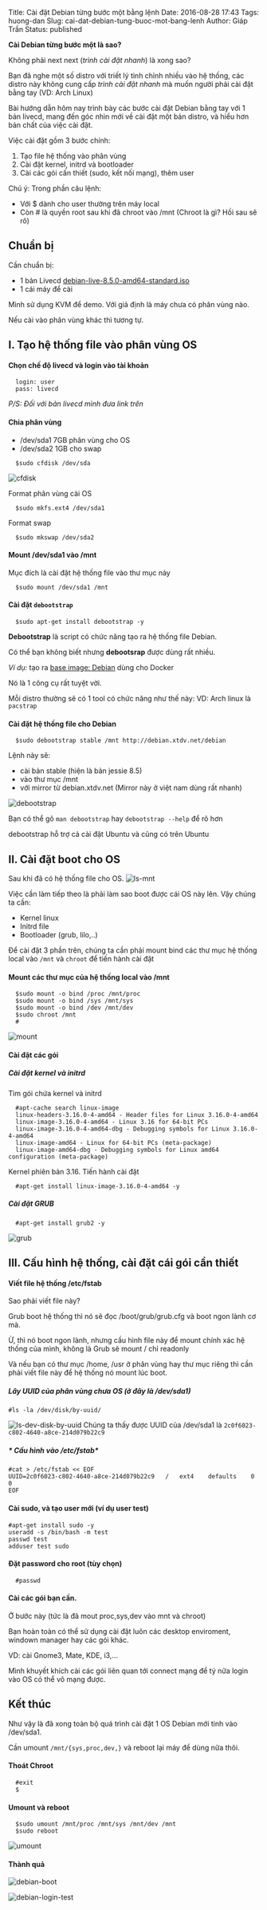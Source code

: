 Title: Cài đặt Debian từng bước một bằng lệnh
Date: 2016-08-28 17:43
Tags: huong-dan
Slug: cai-dat-debian-tung-buoc-mot-bang-lenh
Author: Giáp Trần
Status: published

**Cài Debian từng bước một là sao?**

Không phải next next (*trình cài đặt nhanh*) là xong sao?

Bạn đã nghe một số distro với triết lý tinh chỉnh nhiều vào hệ thống,
các distro này không cung cấp *trình cài đặt nhanh* mà muốn người phải cài đặt bằng tay (VD: Arch Linux)

Bài hướng dẫn hôm nay trình bày các bước cài đặt Debian bằng tay với 1 bản livecd,
mang đến góc nhìn mới về cài đặt một bản distro, và hiểu hơn bản chất của việc cài đặt.

Việc cài đặt gồm 3 bước chính:

1. Tạo file hệ thống vào phân vùng
2. Cài đặt kernel, initrd và bootloader
3. Cài các gói cấn thiết (sudo, kết nối mạng), thêm user

Chú ý: Trong phần câu lệnh:

- Với $ dành cho user thường trên máy local
- Còn # là quyền root sau khi đã chroot vào /mnt (Chroot là gì? Hồi sau sẽ rõ)
## Chuẩn bị
Cần chuẩn bị:

- 1 bản Livecd [debian-live-8.5.0-amd64-standard.iso](http://cdimage.debian.org/debian-cd/current-live/amd64/iso-hybrid/)
- 1 cái máy để cài

Mình sử dụng KVM để demo. Với giả định là máy chưa có phân vùng nào.

Nếu cài vào phân vùng khác thì tương tự.
## I. Tạo hệ thống file vào phân vùng OS

#### Chọn chế độ livecd và login vào tài khoản
```
  login: user
  pass: livecd
```
*P/S: Đối với bản livecd mình đưa link trên*
#### Chia phân vùng

- /dev/sda1 7GB phân vùng cho OS
- /dev/sda2 1GB cho swap

```
  $sudo cfdisk /dev/sda
```


![cfdisk]({filename}/images/cfdisk.png)

Format phân vùng cài OS
```
  $sudo mkfs.ext4 /dev/sda1
```

Format swap
```
  $sudo mkswap /dev/sda2
```

#### Mount /dev/sda1 vào /mnt

Mục đích là cài đặt hệ thống file vào thư mục này

```
  $sudo mount /dev/sda1 /mnt
```

#### Cài đặt `debootstrap`

```
  $sudo apt-get install debootstrap -y
```

**Debootstrap** là script có chức năng tạo ra hệ thống file Debian.

Có thể bạn không biết nhưng **debootsrap** được dùng rất nhiều.

*Ví dụ:* tạo ra [base image: Debian](https://hub.docker.com/_/debian) dùng cho Docker

Nó là 1 công cụ rất tuyệt vời.

Mỗi distro thường sẽ có 1 tool có chức năng như thế này: VD: Arch linux là `pacstrap`

#### Cài đặt hệ thống file cho Debian

```
  $sudo debootstrap stable /mnt http://debian.xtdv.net/debian
```

Lệnh này sẽ:

- cài bản stable (hiện là bản jessie 8.5)
- vào thư mục /mnt
- với mirror từ debian.xtdv.net (Mirror này ở việt nam dùng rất nhanh)

![debootstrap]({filename}/images/debootstrap.png)

Bạn có thể  gõ `man debootstrap` hay `debootstrap --help` để rõ hơn

debootstrap hỗ trợ cả cài đặt Ubuntu và cũng có trên Ubuntu
## II. Cài đặt boot cho OS
Sau khi đã có hệ thống file cho OS.
![ls-mnt]({filename}/images/ls-mnt.png)

Việc cần làm tiếp theo là phải làm sao boot được cái OS này lên.
Vậy chúng ta cần:

- Kernel linux
- Initrd file
- Bootloader (grub, lilo,..)

Để cài đặt 3 phần trên, chúng ta cần phải mount bind các thư mục hệ thống local vào `/mnt` và `chroot` để tiến hành cài đặt

#### Mount các thư mục của hệ thống local vào /mnt
```
  $sudo mount -o bind /proc /mnt/proc
  $sudo mount -o bind /sys /mnt/sys
  $sudo mount -o bind /dev /mnt/dev
  $sudo chroot /mnt
  #
```
![mount]({filename}/images/mount.png)
#### Cài đặt các gói
##### *Cài đặt kernel và initrd*

Tìm gói chứa kernel và initrd
```
  #apt-cache search linux-image
  linux-headers-3.16.0-4-amd64 - Header files for Linux 3.16.0-4-amd64
  linux-image-3.16.0-4-amd64 - Linux 3.16 for 64-bit PCs
  linux-image-3.16.0-4-amd64-dbg - Debugging symbols for Linux 3.16.0-4-amd64
  linux-image-amd64 - Linux for 64-bit PCs (meta-package)
  linux-image-amd64-dbg - Debugging symbols for Linux amd64 configuration (meta-package)
```
Kernel phiên bản 3.16. Tiến hành cài đặt
```
  #apt-get install linux-image-3.16.0-4-amd64 -y
```


##### *Cài đặt GRUB*
```
  #apt-get install grub2 -y
```
![grub]({filename}/images/grub.png)

## III. Cấu hình hệ thống, cài đặt cái gói cần thiết

#### Viết file hệ thống /etc/fstab
Sao phải viết file này?

Grub boot hệ thống thì nó sẽ đọc /boot/grub/grub.cfg và boot ngon lành cơ mà.

Ừ, thì nó boot ngon lành, nhưng cầu hình file này để mount chính xác hệ thống của mình, không là Grub sẽ mount / chỉ readonly

Và nếu bạn có thư mục /home, /usr ở phân vùng hay thư mục riêng thì cần phải viết file này để hệ thống nó mount lúc boot.
##### *Lây UUID của phân vùng chưa OS (ở đây là /dev/sda1)*
```
#ls -la /dev/disk/by-uuid/
```
![ls-dev-disk-by-uuid]({filename}/images/ls-dev-disk-by-uuid.png)
Chúng ta thấy được UUID của /dev/sda1 là `2c0f6023-c802-4640-a8ce-214d079b22c9`
##### * Cấu hình vào /etc/fstab*
```
#cat > /etc/fstab << EOF
UUID=2c0f6023-c802-4640-a8ce-214d079b22c9	/	ext4	defaults	0	0
EOF
```
#### Cài sudo, và tạo user mới (ví dụ user test)
```
#apt-get install sudo -y
useradd -s /bin/bash -m test
passwd test
adduser test sudo
```

#### Đặt password cho root (tùy chọn)
```
  #passwd
```
#### Cài các gói bạn cần.

Ở bước này (tức là đã mout proc,sys,dev vào mnt và chroot)

Bạn hoàn toàn có thể sử dụng cài đặt luôn các desktop enviroment, windown manager hay các gói khác.

VD: cài Gnome3, Mate, KDE, i3,...

Mình khuyết khích cài các gói liên quan tới connect mạng để tý nữa login vào OS có thể vô mạng được.


## Kết thúc
Như vậy là đã xong toàn bộ quá trình cài đặt 1 OS Debian mới tinh vào /dev/sda1.

Cần umount `/mnt/{sys,proc,dev,}` và reboot lại máy để dùng nữa thôi.
#### Thoát Chroot
```
  #exit
  $
```
#### Umount và reboot
```
  $sudo umount /mnt/proc /mnt/sys /mnt/dev /mnt
  $sudo reboot
```
![umount]({filename}/images/umount.png)


#### Thành quả
![debian-boot]({filename}/images/debian-boot.png)

![debian-login-test]({filename}/images/debian-login-test.png)
